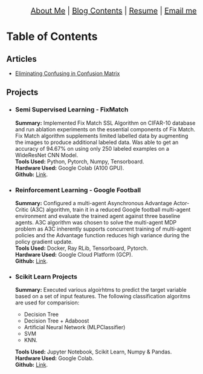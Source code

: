 <div align="right" style="font-size: 20px;">
<a href="https://vimvenu-rgb.github.io/">About Me</a> | 
 <a href="blog_contents.html">Blog Contents</a> | 
 <a href="https://vimvenu-rgb.github.io/resume.pdf">Resume</a> | 
 <a href="mailto:vimalkumar.engr@gmail.com?subject=Saw%20Your%20Github%20Blog&body=Enter%20Your%20Text.">Email me</a>
</div>

# Table of Contents

## Articles
- [Eliminating Confusing in Confusion Matrix](confusion_matrix.md)

## Projects
- ### Semi Supervised Learning - FixMatch 
  **Summary:** Implemented Fix Match SSL Algorithm on CIFAR-10 database and run ablation experiments on the essential components of Fix Match. Fix Match algorithm supplements limited labelled data by augmenting the images to produce additional labeled data. Was able to get an accuracy of 94.67% on using only 250 labeled examples on a WideResNet CNN Model.<br />
  **Tools Used:** Python, Pytorch, Numpy, Tensorboard.<br />
  **Hardware Used:** Google Colab (A100 GPU).<br />
  **Github:** [Link](https://github.com/vimvenu-rgb/Fix_Mix_Match-Project).
- ### Reinforcement Learning - Google Football
  **Summary:** Configured a multi-agent Asynchronous Advantage Actor-Critic (A3C) algorithm, train it in a reduced Google football multi-agent environment and evaluate the trained agent against three baseline agents.  A3C algorithm was chosen to solve the multi-agent MDP problem as A3C inherently supports concurrent training of multi-agent policies and the Advantage function reduces high variance during the policy gradient update.<br />
  **Tools Used:** Docker, Ray RLib, Tensorboard, Pytorch.<br />
  **Hardware Used:** Google Cloud Platform (GCP).<br />
  **Github:** [Link](https://github.com/vimvenu-rgb/A3C_RL_Project). 
- ### Scikit Learn Projects
  **Summary:** Executed various algoirhtms to predict the target variable based on a set of input features. The following classification algoritms are used for comparision:
  - Decision Tree
  - Decision Tree + Adaboost
  - Artificial Neural Network (MLPClassifier)
  - SVM
  - KNN.<br />
  
  **Tools Used:** Jupyter Notebook, Scikit Learn, Numpy & Pandas.<br />
  **Hardware Used:** Google Colab.<br />
  **Github:** [Link](https://github.com/vimvenu-rgb/ScikitLearn_Projects). 
